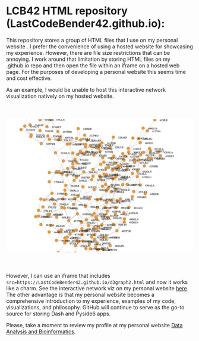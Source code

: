 # LCB42 HTML repository (LastCodeBender42.github.io):

This repository stores a group of HTML files that I use on my personal website . I prefer the convenience of using a hosted website for showcasing my experience. However, there are file size restrictions that can be annoying. I work around that limitation by storing HTML files on my .github.io repo and then open the file within an iframe on a hosted web page. For the purposes of developing a personal website this seems time and cost effective.

As an example, I would be unable to host this interactive network visualization natively on my hosted website. 
<br></br>
<br></br>
<img src="network.png" alt="Example Image">
<br></br>
<br></br>
However, I can use an iframe that includes `src=https://LastCodeBender42.github.io/d3graph2.html` and now it works like a charm. See the interactive network viz on my personal website <a href="https://analysisandinformatics.org/d2graph2-html">here</a>. The other advantage is that my personal website becomes a comprehensive introduction to my experience, examples of my code, visualizations, and philosophy. GitHub will continue to serve as the go-to source for storing Dash and Pyside6 apps.


Please, take a moment to review my profile at my personal website <a href="https://analysisandinformatics.org/home">Data Analysis and Bioinformatics</a>.

